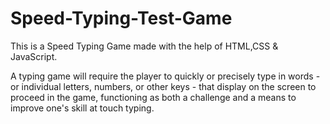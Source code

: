 # Speed-Typing-Test-Game
This is a Speed Typing Game made with the help of HTML,CSS &amp; JavaScript.

A typing game will require the player to quickly or precisely type in words - or individual letters, numbers, or other keys - that display on the screen to proceed in the game, functioning as both a challenge and a means to improve one's skill at touch typing.
